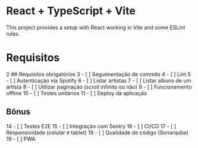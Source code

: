 # React + TypeScript + Vite

This project provides a setup with React working in Vite and some ESLint rules. 

# Requisitos
2 ## Requisitos obrigatórios
3 - [ ] Seguimentação de commits
4 - [ ] Lint
5 - [ ] Autenticação via Spotify
6 - [ ] Listar artistas
7 - [ ] Listar albuns de um artista
8 - [ ] Utilizar paginação (scroll infinito ou não)
9 - [ ] Funcionamento offline
10 - [ ] Testes unitários
11 - [ ] Deploy da aplicação

## Bônus
14 - [ ] Testes E2E
15 - [ ] Integração com Sentry
16 - [ ] CI/CD
17 - [ ] Responsividade (celular e tablet)
18 - [ ] Qualidade de código (Sonarqube)
19 - [ ] PWA
